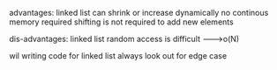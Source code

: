 advantages:
linked list can shrink or increase dynamically
no continous memory required
shifting is not required to add new elements

dis-advantages:
linked list random access is difficult --->o(N)





wil writing code for linked list always look out for edge case 
